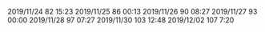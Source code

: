 2019/11/24 82 15:23
2019/11/25 86 00:13
2019/11/26 90 08:27
2019/11/27 93 00:00
2019/11/28 97 07:27
2019/11/30 103 12:48
2019/12/02 107 7:20